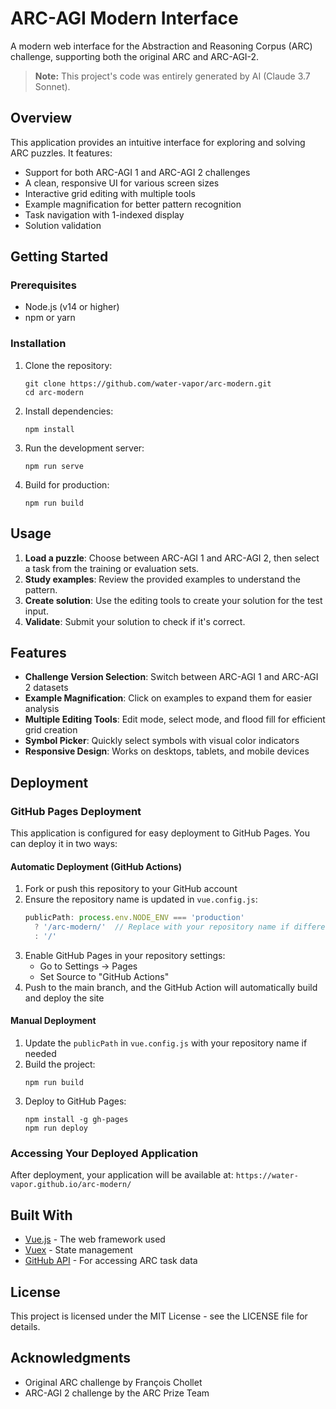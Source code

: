 # ARC-AGI Modern Interface

A modern web interface for the Abstraction and Reasoning Corpus (ARC) challenge, supporting both the original ARC and ARC-AGI-2.

> **Note:** This project's code was entirely generated by AI (Claude 3.7 Sonnet).

## Overview

This application provides an intuitive interface for exploring and solving ARC puzzles. It features:

- Support for both ARC-AGI 1 and ARC-AGI 2 challenges
- A clean, responsive UI for various screen sizes
- Interactive grid editing with multiple tools
- Example magnification for better pattern recognition
- Task navigation with 1-indexed display
- Solution validation

## Getting Started

### Prerequisites

- Node.js (v14 or higher)
- npm or yarn

### Installation

1. Clone the repository:
   ```
   git clone https://github.com/water-vapor/arc-modern.git
   cd arc-modern
   ```

2. Install dependencies:
   ```
   npm install
   ```

3. Run the development server:
   ```
   npm run serve
   ```

4. Build for production:
   ```
   npm run build
   ```

## Usage

1. **Load a puzzle**: Choose between ARC-AGI 1 and ARC-AGI 2, then select a task from the training or evaluation sets.
2. **Study examples**: Review the provided examples to understand the pattern.
3. **Create solution**: Use the editing tools to create your solution for the test input.
4. **Validate**: Submit your solution to check if it's correct.

## Features

- **Challenge Version Selection**: Switch between ARC-AGI 1 and ARC-AGI 2 datasets
- **Example Magnification**: Click on examples to expand them for easier analysis
- **Multiple Editing Tools**: Edit mode, select mode, and flood fill for efficient grid creation
- **Symbol Picker**: Quickly select symbols with visual color indicators
- **Responsive Design**: Works on desktops, tablets, and mobile devices

## Deployment

### GitHub Pages Deployment

This application is configured for easy deployment to GitHub Pages. You can deploy it in two ways:

#### Automatic Deployment (GitHub Actions)

1. Fork or push this repository to your GitHub account
2. Ensure the repository name is updated in `vue.config.js`:
   ```js
   publicPath: process.env.NODE_ENV === 'production'
     ? '/arc-modern/'  // Replace with your repository name if different
     : '/'
   ```
3. Enable GitHub Pages in your repository settings:
   - Go to Settings → Pages
   - Set Source to "GitHub Actions"
4. Push to the main branch, and the GitHub Action will automatically build and deploy the site

#### Manual Deployment

1. Update the `publicPath` in `vue.config.js` with your repository name if needed
2. Build the project:
   ```
   npm run build
   ```
3. Deploy to GitHub Pages:
   ```
   npm install -g gh-pages
   npm run deploy
   ```

### Accessing Your Deployed Application

After deployment, your application will be available at:
`https://water-vapor.github.io/arc-modern/`

## Built With

- [Vue.js](https://vuejs.org/) - The web framework used
- [Vuex](https://vuex.vuejs.org/) - State management
- [GitHub API](https://docs.github.com/en/rest) - For accessing ARC task data

## License

This project is licensed under the MIT License - see the LICENSE file for details.

## Acknowledgments

- Original ARC challenge by François Chollet
- ARC-AGI 2 challenge by the ARC Prize Team 